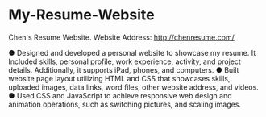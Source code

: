 # My-Resume-Website
Chen's Resume Website.  Website Address: http://chenresume.com/ 

● Designed and developed a personal website to showcase my resume. It Included skills, personal profile, work experience, activity, and project details. Additionally, it supports iPad, phones, and computers. 
● Built website page layout utilizing HTML and CSS that showcases skills, uploaded images, data links, word files, other website address, and videos. 
● Used CSS and JavaScript to achieve responsive web design and animation operations, such as switching pictures, and scaling images.
